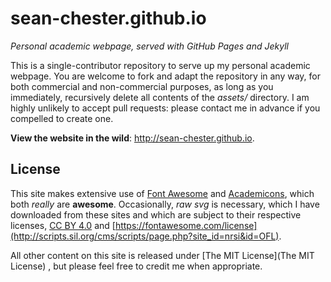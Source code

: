 # sean-chester.github.io
_Personal academic webpage, served with GitHub Pages and Jekyll_

This is a single-contributor repository to serve up my personal academic webpage. 
You are welcome to fork and adapt the repository in any way, for both commercial and non-commercial purposes, 
as long as you immediately, recursively delete all contents of the _assets/_ directory. 
I am highly unlikely to accept pull requests: 
please contact me in advance if you compelled to create one. 

**View the website in the wild**: http://sean-chester.github.io.


## License

This site makes extensive use of [Font Awesome](https://fontawesome.com) 
and [Academicons](https://jpswalsh.github.io/academicons/), which both 
*really* are **awesome**. 
Occasionally, *raw svg* is necessary, which I have downloaded from these 
sites and which are subject to their respective licenses, 
[CC BY 4.0](https://fontawesome.com/license) and [https://fontawesome.com/license](http://scripts.sil.org/cms/scripts/page.php?site_id=nrsi&id=OFL).

All other content on this site is released under 
[The MIT License](The MIT License) , 
but please feel free to credit me when appropriate.
